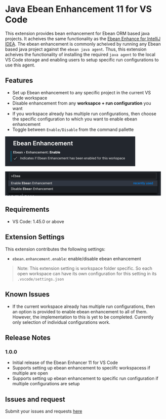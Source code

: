 # Java Ebean Enhancement 11 for VS Code

This extension provides bean enhancement for Ebean ORM based java projects. It acheives the same functionality as the [Ebean Enhance for IntelliJ IDEA](https://github.com/ebean-orm-tools/ebean-idea-enhancer). The ebean enhancement is commonly acheived by running any Ebean based java project against the `ebean java agent`. Thus, this extension acheives the functionality of installing the required `java agent` to the local VS Code storage and enabling users to setup specific run configurations to use this agent.

## Features

- Set up Ebean enhancement to any specific project in the current VS Code workspace
- Disable enhancement from any **worksapce + run configuration** you want
- If you workspace already has multiple run configurations, then choose the specific configuration to which you want to enable ebean enhancement
- Toggle between `Enable/Disable` from the command pallette 

![Settings menu](./src/resources/settingsUi.png "Ebean Enhancement from the settings UI")

![Command Pallette](./src/resources/commandPalette.png "Ebean Enhancement from the command pallette")


## Requirements

- VS Code: 1.45.0 or above

## Extension Settings

This extension contributes the following settings:

* `ebean.enhancement.enable`: enable/disable ebean enhancement

> Note: This extension setting is workspace folder specific. So each open workspace can have its own configuration for this setting in its `.vscode/settings.json`

## Known Issues

- If the current workspace already has multiple run configurations, then an option is provided to enable ebean enhancement to all of them. However, the implementation to this is yet to be completed. Currently only selection of individual configurations work.

## Release Notes


### 1.0.0

- Initial release of the Ebean Enhancer 11 for VS Code
- Supports setting up ebean enhancement to speciifc workspacess if multiple are open
- Supports setting up ebean enhancement to specific run configuration if multiple configurations are setup

## Issues and request

Submit your issues and requests [here](https://github.com/Shabirmean/vscode-ebean-enhancement-ext/issues)